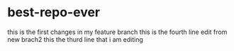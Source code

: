 # best-repo-ever
this is the first changes in my feature branch
this is the fourth line edit from new brach2
this the thurd line that i am editing
